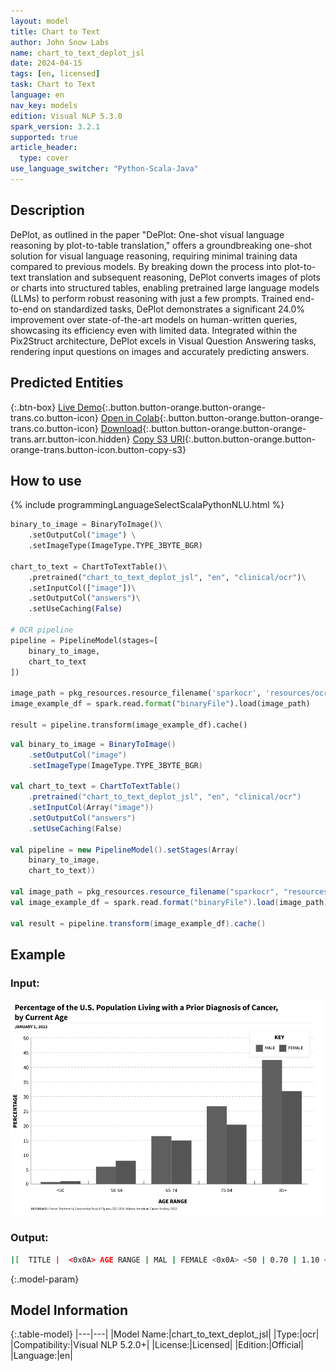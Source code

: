 ```yaml
---
layout: model
title: Chart to Text
author: John Snow Labs
name: chart_to_text_deplot_jsl
date: 2024-04-15
tags: [en, licensed]
task: Chart to Text
language: en
nav_key: models
edition: Visual NLP 5.3.0
spark_version: 3.2.1
supported: true
article_header:
  type: cover
use_language_switcher: "Python-Scala-Java"
---
```


## Description


DePlot, as outlined in the paper "DePlot: One-shot visual language reasoning by plot-to-table translation," offers a groundbreaking one-shot solution for visual language reasoning, requiring minimal training data compared to previous models. By breaking down the process into plot-to-text translation and subsequent reasoning, DePlot converts images of plots or charts into structured tables, enabling pretrained large language models (LLMs) to perform robust reasoning with just a few prompts. Trained end-to-end on standardized tasks, DePlot demonstrates a significant 24.0% improvement over state-of-the-art models on human-written queries, showcasing its efficiency even with limited data. Integrated within the Pix2Struct architecture, DePlot excels in Visual Question Answering tasks, rendering input questions on images and accurately predicting answers.


## Predicted Entities


{:.btn-box}
[Live Demo](https://demo.johnsnowlabs.com/ocr/PDF_CHART_TO_TEXT/){:.button.button-orange.button-orange-trans.co.button-icon}
[Open in Colab](https://github.com/JohnSnowLabs/spark-ocr-workshop/blob/master/jupyter/SparkOcrPdfToChartToTextLLM.ipynb){:.button.button-orange.button-orange-trans.co.button-icon}
[Download](https://s3.amazonaws.com/auxdata.johnsnowlabs.com/clinical/ocr/chart_to_text_deplot_jsl_en_5.2.0_3.0_1708181444215.zip){:.button.button-orange.button-orange-trans.arr.button-icon.hidden}
[Copy S3 URI](s3://auxdata.johnsnowlabs.com/clinical/ocr/chart_to_text_deplot_jsl_en_5.2.0_3.0_1708181444215.zip){:.button.button-orange.button-orange-trans.button-icon.button-copy-s3}


## How to use

<div class="tabs-box" markdown="1">
{% include programmingLanguageSelectScalaPythonNLU.html %}

```python
binary_to_image = BinaryToImage()\
    .setOutputCol("image") \
    .setImageType(ImageType.TYPE_3BYTE_BGR)

chart_to_text = ChartToTextTable()\
    .pretrained("chart_to_text_deplot_jsl", "en", "clinical/ocr")\
    .setInputCol(["image"])\
    .setOutputCol("answers")\
    .setUseCaching(False)

# OCR pipeline
pipeline = PipelineModel(stages=[
    binary_to_image,
    chart_to_text
])

image_path = pkg_resources.resource_filename('sparkocr', 'resources/ocr/images/figure.jpg')
image_example_df = spark.read.format("binaryFile").load(image_path)

result = pipeline.transform(image_example_df).cache()
```
```scala
val binary_to_image = BinaryToImage()
    .setOutputCol("image")
    .setImageType(ImageType.TYPE_3BYTE_BGR)

val chart_to_text = ChartToTextTable()
    .pretrained("chart_to_text_deplot_jsl", "en", "clinical/ocr")
    .setInputCol(Array("image"))
    .setOutputCol("answers")
    .setUseCaching(False)

val pipeline = new PipelineModel().setStages(Array(
    binary_to_image,
    chart_to_text))

val image_path = pkg_resources.resource_filename("sparkocr", "resources/ocr/images/figure.jpg")
val image_example_df = spark.read.format("binaryFile").load(image_path)

val result = pipeline.transform(image_example_df).cache()
```
</div>

## Example

### Input:

![Screenshot](/assets/images/examples_ocr/figure.png)

### Output:
```bash
|[  TITLE |  <0x0A> AGE RANGE | MAL | FEMALE <0x0A> <50 | 0.70 | 1.10 <0x0A> 50-64 | 6.10 | 8 <0x0A> 65-74 | 16.40 | 15.10 <0x0A> 75-84 | 26.50 | 20.10 <0x0A> 85+ | 42.50 | 31.60] |
```


{:.model-param}
## Model Information

{:.table-model}
|---|---|
|Model Name:|chart_to_text_deplot_jsl|
|Type:|ocr|
|Compatibility:|Visual NLP 5.2.0+|
|License:|Licensed|
|Edition:|Official|
|Language:|en|

